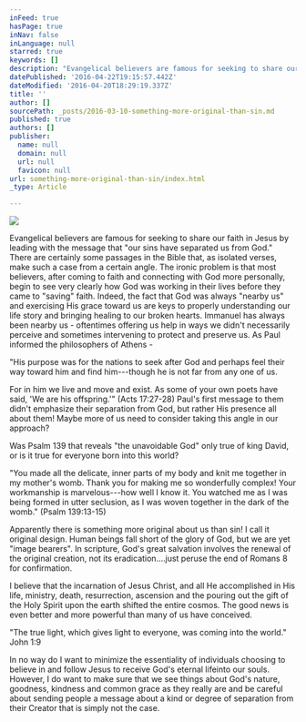 ```yaml
---
inFeed: true
hasPage: true
inNav: false
inLanguage: null
starred: true
keywords: []
description: "Evangelical believers are famous for seeking to share our faith in Jesus by leading with the message that \"our sins have separated us from God.\" There are certainly some passages in the Bible that, as isolated verses, make such a case from a certain angle. The ironic problem is that most believers, after coming to faith and connecting with God more personally, begin to see very clearly how God was working in their lives before they came to \"saving\" faith. Indeed, the fact that God was always \"nearby us\" and exercising His grace toward us are keys to properly understanding our life story and bringing healing to our broken hearts. Immanuel has always been nearby us - oftentimes offering us help in ways we didn't necessarily perceive and sometimes intervening to protect and preserve us. As Paul informed the philosophers of Athens -"
datePublished: '2016-04-22T19:15:57.442Z'
dateModified: '2016-04-20T18:29:19.337Z'
title: ''
author: []
sourcePath: _posts/2016-03-10-something-more-original-than-sin.md
published: true
authors: []
publisher:
  name: null
  domain: null
  url: null
  favicon: null
url: something-more-original-than-sin/index.html
_type: Article

---
```

![](https://s3-us-west-2.amazonaws.com/the-grid-img/p/766b2b01d20bb00f2d39b363e07665b35cd4b71c.png)

Evangelical believers are famous for seeking to share our faith in Jesus by leading with the message that "our sins have separated us from God." There are certainly some passages in the Bible that, as isolated verses, make such a case from a certain angle. The ironic problem is that most believers, after coming to faith and connecting with God more personally, begin to see very clearly how God was working in their lives before they came to "saving" faith. Indeed, the fact that God was always "nearby us" and exercising His grace toward us are keys to properly understanding our life story and bringing healing to our broken hearts. Immanuel has always been nearby us - oftentimes offering us help in ways we didn't necessarily perceive and sometimes intervening to protect and preserve us. As Paul informed the philosophers of Athens -

"His purpose was for the nations to seek after God and perhaps feel their way toward him and find him---though he is not far from any one of us.

For in him we live and move and exist. As some of your own poets have said, 'We are his offspring.'" (Acts 17:27-28) Paul's first message to them didn't emphasize their separation from God, but rather His presence all about them! Maybe more of us need to consider taking this angle in our approach?

Was Psalm 139 that reveals "the unavoidable God" only true of king David, or is it true for everyone born into this world?

"You made all the delicate, inner parts of my body and knit me together in my mother's womb. Thank you for making me so wonderfully complex! Your workmanship is marvelous---how well I know it. You watched me as I was being formed in utter seclusion, as I was woven together in the dark of the womb." (Psalm 139:13-15)

Apparently there is something more original about us than sin! I call it original design. Human beings fall short of the glory of God, but we are yet "image bearers". In scripture, God's great salvation involves the renewal of the original creation, not its eradication....just peruse the end of Romans 8 for confirmation.

I believe that the incarnation of Jesus Christ, and all He accomplished in His life, ministry, death, resurrection, ascension and the pouring out the gift of the Holy Spirit upon the earth shifted the entire cosmos. The good news is even better and more powerful than many of us have conceived.

"The true light, which gives light to everyone, was coming into the world." John 1:9

In no way do I want to minimize the essentiality of individuals choosing to believe in and follow Jesus to receive God's eternal lifeinto our souls. However, I do want to make sure that we see things about God's nature, goodness, kindness and common grace as they really are and be careful about sending people a message about a kind or degree of separation from their Creator that is simply not the case.